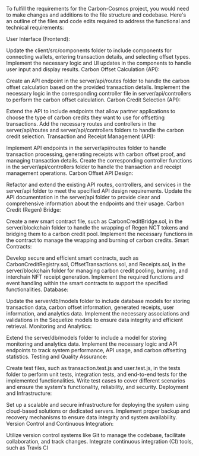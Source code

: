 To fulfill the requirements for the Carbon-Cosmos project, you would need to make changes and additions to the file structure and codebase. Here's an outline of the files and code edits required to address the functional and technical requirements:

User Interface (Frontend):

Update the client/src/components folder to include components for connecting wallets, entering transaction details, and selecting offset types.
Implement the necessary logic and UI updates in the components to handle user input and display results.
Carbon Offset Calculation (API):

Create an API endpoint in the server/api/routes folder to handle the carbon offset calculation based on the provided transaction details.
Implement the necessary logic in the corresponding controller file in server/api/controllers to perform the carbon offset calculation.
Carbon Credit Selection (API):

Extend the API to include endpoints that allow partner applications to choose the type of carbon credits they want to use for offsetting transactions.
Add the necessary routes and controllers in the server/api/routes and server/api/controllers folders to handle the carbon credit selection.
Transaction and Receipt Management (API):

Implement API endpoints in the server/api/routes folder to handle transaction processing, generating receipts with carbon offset proof, and managing transaction details.
Create the corresponding controller functions in the server/api/controllers folder to handle the transaction and receipt management operations.
Carbon Offset API Design:

Refactor and extend the existing API routes, controllers, and services in the server/api folder to meet the specified API design requirements.
Update the API documentation in the server/api folder to provide clear and comprehensive information about the endpoints and their usage.
Carbon Credit (Regen) Bridge:

Create a new smart contract file, such as CarbonCreditBridge.sol, in the server/blockchain folder to handle the wrapping of Regen NCT tokens and bridging them to a carbon credit pool.
Implement the necessary functions in the contract to manage the wrapping and burning of carbon credits.
Smart Contracts:

Develop secure and efficient smart contracts, such as CarbonCreditRegistry.sol, OffsetTransactions.sol, and Receipts.sol, in the server/blockchain folder for managing carbon credit pooling, burning, and interchain NFT receipt generation.
Implement the required functions and event handling within the smart contracts to support the specified functionalities.
Database:

Update the server/db/models folder to include database models for storing transaction data, carbon offset information, generated receipts, user information, and analytics data.
Implement the necessary associations and validations in the Sequelize models to ensure data integrity and efficient retrieval.
Monitoring and Analytics:

Extend the server/db/models folder to include a model for storing monitoring and analytics data.
Implement the necessary logic and API endpoints to track system performance, API usage, and carbon offsetting statistics.
Testing and Quality Assurance:

Create test files, such as transaction.test.js and user.test.js, in the tests folder to perform unit tests, integration tests, and end-to-end tests for the implemented functionalities.
Write test cases to cover different scenarios and ensure the system's functionality, reliability, and security.
Deployment and Infrastructure:

Set up a scalable and secure infrastructure for deploying the system using cloud-based solutions or dedicated servers.
Implement proper backup and recovery mechanisms to ensure data integrity and system availability.
Version Control and Continuous Integration:

Utilize version control systems like Git to manage the codebase, facilitate collaboration, and track changes.
Integrate continuous integration (CI) tools, such as Travis CI